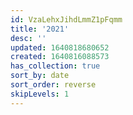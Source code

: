 ```yaml
---
id: VzaLehxJihdLmmZ1pFqmm
title: '2021'
desc: ''
updated: 1640818680652
created: 1640816088573
has_collection: true
sort_by: date
sort_order: reverse
skipLevels: 1
---
```


